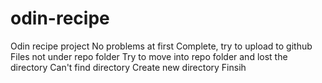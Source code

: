 # odin-recipe
Odin recipe project 
No problems at first
Complete, try to upload to github
Files not under repo folder
Try to move into repo
folder and lost the directory 
Can't find directory
Create new directory
Finsih 